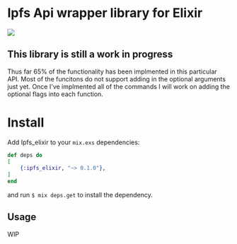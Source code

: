# Ipfs Api wrapper library for Elixir

![](https://ipfs.io/ipfs/QmQJ68PFMDdAsgCZvA1UVzzn18asVcf7HVvCDgpjiSCAse)


## This library is still a work in progress

Thus far 65% of the functionality has been implmented in this particular API.  Most of the funcitons do not support adding in the optional arguments just yet.  Once I've implmented all of the commands I will work on adding the optional flags into each function. 

# Install

Add Ipfs_elixir to your `mix.exs` dependencies:
```elixir
def deps do
[
    {:ipfs_elixir, "~> 0.1.0"},
]
end
```

and run `$ mix deps.get` to install the dependency.  

## Usage

WIP

